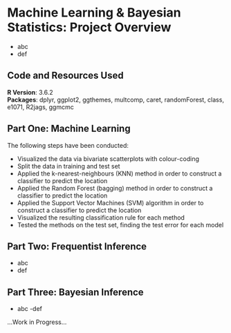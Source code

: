# Machine Learning & Bayesian Statistics: Project Overview
- abc
- def

## Code and Resources Used
__R Version__: 3.6.2 \
__Packages__: dplyr, ggplot2, ggthemes, multcomp, caret, randomForest, class, e1071, R2jags, ggmcmc

## Part One: Machine Learning
The following steps have been conducted:
- Visualized the data via bivariate scatterplots with colour-coding
- Split the data in training and test set
- Applied the k-nearest-neighbours (KNN) method in order to construct a classifier to predict the location
- Applied the Random Forest (bagging) method in order to construct a classifier to predict the location
- Applied the Support Vector Machines (SVM) algorithm in order to construct a classifier to predict the location
- Visualized the resulting classification rule for each method
- Tested the methods on the test set, finding the test error for each model

## Part Two: Frequentist Inference
- abc
- def

## Part Three: Bayesian Inference
- abc
-def

...Work in Progress...
